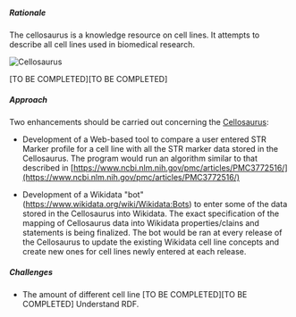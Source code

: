 
##### Rationale

The cellosaurus is a knowledge resource on cell lines. It attempts to describe all cell lines used in biomedical research.

![Cellosaurus](https://media.licdn.com/mpr/mpr/AAEAAQAAAAAAAAVkAAAAJDQ4M2JmMzlmLTBkY2UtNGU4MC1hMjlhLTk1OTdmY2Y4ZTBhZA.jpg)

[TO BE COMPLETED][TO BE COMPLETED]


##### Approach

Two enhancements should be carried out concerning the [Cellosaurus](http://web.expasy.org/cellosaurus/):

-	Development of a Web-based tool to compare a user entered STR Marker profile for a cell line with all the STR marker data stored in the Cellosaurus. The program would run an algorithm similar to that described in [https://www.ncbi.nlm.nih.gov/pmc/articles/PMC3772516/](https://www.ncbi.nlm.nih.gov/pmc/articles/PMC3772516/)

-	 Development of a Wikidata "bot" (https://www.wikidata.org/wiki/Wikidata:Bots) to enter some of the data stored in the Cellosaurus into Wikidata. The exact specification of the mapping of Cellosaurus data into Wikidata properties/clains and statements is being finalized. The bot would be ran at every release of the Cellosaurus to update the existing Wikidata cell line concepts and create new ones for cell lines newly entered at each release.

##### Challenges

- The amount of different cell line
 [TO BE COMPLETED][TO BE COMPLETED]
 Understand RDF.
